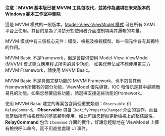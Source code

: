 ﻿**注意：MVVM 基本版已被 MVVM 工具包取代，並將作為選項在未來版本的 Windows 範本工作室中刪除**

這是 MVVM 模式的一般版本。[Model-View-ViewModel 模式](https://en.wikipedia.org/wiki/Model%E2%80%93view%E2%80%93viewmodel) 可在所有 XAML 平台上使用。其目的是為了清楚分割使用者介面控制項與其邏輯的考量。

MVVM 模式中有三個核心元件：模型、檢視及檢視模型。每一個元件各有其獨特的作用。

MVVM Basic 不是framework，但是會提供使用 Model-View-ViewModel (MVVM) 模式建立應用程式所需的最少功能。
如果您無法或不想使用第三方 MVVM Framework，請使用 MVVM Basic。

MVVM Basic 不是具備完整功能的 MVVM Framework，也不包含其他framework所擁有的部分功能。ViewModel 優先導覽、IOC 和傳訊是其中最顯而易見的功能。如果您想要這些功能，請選擇支援這些功能的framework。

使用 MVVM Basic 建立的專案包含兩個重要類別：`Observable` 和 `RelayCommand`。
**Observable** 包含 `INotifyPropertyChanged` 介面的實作，而且會當做所有檢視模型的基底類別使用。如此可讓您輕鬆更新檢視上的繫結屬性。
**RelayCommand** 包含 `ICommand` 介面的實作，好讓您輕鬆地在 ViewModel 上擁有檢視呼叫命令，而不用直接處理 UI 事件。
